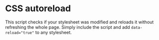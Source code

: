 # CSS autoreload

This script checks if your stylesheet was modified and reloads it without refreshing the whole page.
Simply include the script and add `data-reload="true"` to any stylesheet.